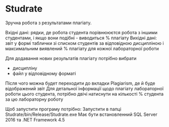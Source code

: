 # Studrate

Зручна робота з результатами плагіату. 

Вхідні дані: рядки, де робота студента порівнююєтся робота з іншими студентами, і якщо вони подібні - виводиться % плагіату
Вихідні дані: звіт у формі таблички зі списком студентів за відповідною дисципліною і максимальним виявлений % плагіату для кожної лабораторної роботи

Для додавання нових результатів плагіату потрібно вибрати 
- дисципліну 
- файл у відповідному форматі

Після чого можна будет переходити до вкладки Plagiarism, де й буде відображений звіт
Для детальної інформації щодо плагіату лабораторної роботи цього студента, потрібно двічі натиснути на кількості % студента за цю лабораторну роботу

Щоб запустити програму потрібно:
Запустити в папці Studrate/bin/Release/Studrate.exe
Має бути встановленний SQL Server 2016 та .NET Framework 4.5
